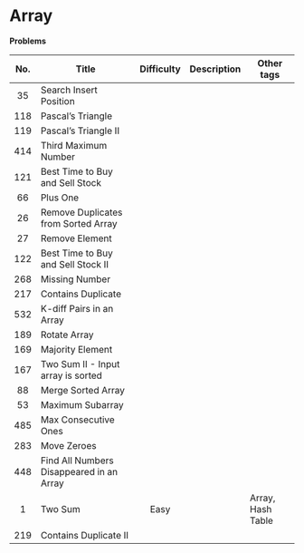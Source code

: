 # Array



**Problems**

| No.  | Title                                    | Difficulty | Description | Other tags        |
| :--: | ---------------------------------------- | :--------: | ----------- | ----------------- |
|  35  | Search Insert Position                   |            |             |                   |
| 118  | Pascal’s Triangle                        |            |             |                   |
| 119  | Pascal’s Triangle II                     |            |             |                   |
| 414  | Third Maximum Number                     |            |             |                   |
| 121  | Best Time to Buy and Sell Stock          |            |             |                   |
|  66  | Plus One                                 |            |             |                   |
|  26  | Remove Duplicates from Sorted Array      |            |             |                   |
|  27  | Remove Element                           |            |             |                   |
| 122  | Best Time to Buy and Sell Stock II       |            |             |                   |
| 268  | Missing Number                           |            |             |                   |
| 217  | Contains Duplicate                       |            |             |                   |
| 532  | K-diff Pairs in an Array                 |            |             |                   |
| 189  | Rotate Array                             |            |             |                   |
| 169  | Majority Element                         |            |             |                   |
| 167  | Two Sum II - Input array is sorted       |            |             |                   |
|  88  | Merge Sorted Array                       |            |             |                   |
|  53  | Maximum Subarray                         |            |             |                   |
| 485  | Max Consecutive Ones                     |            |             |                   |
| 283  | Move Zeroes                              |            |             |                   |
| 448  | Find All Numbers Disappeared in an Array |            |             |                   |
|  1   | Two Sum                                  |    Easy    |             | Array, Hash Table |
| 219  | Contains Duplicate II                    |            |             |                   |


